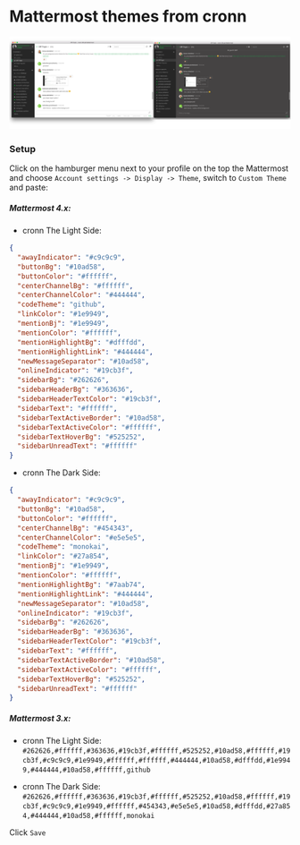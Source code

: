 Mattermost themes from cronn
============================
![Mattermost theme colors from cronn](mattermost_themes_cronn.png)

### Setup

Click on the hamburger menu next to your profile on the top the Mattermost and choose `Account settings -> Display -> Theme`,
switch to `Custom Theme` and paste:

##### Mattermost 4.x:

* cronn The Light Side:
```json
{
  "awayIndicator": "#c9c9c9",
  "buttonBg": "#10ad58",
  "buttonColor": "#ffffff",
  "centerChannelBg": "#ffffff",
  "centerChannelColor": "#444444",
  "codeTheme": "github",
  "linkColor": "#1e9949",
  "mentionBj": "#1e9949",
  "mentionColor": "#ffffff",
  "mentionHighlightBg": "#dfffdd",
  "mentionHighlightLink": "#444444",
  "newMessageSeparator": "#10ad58",
  "onlineIndicator": "#19cb3f",
  "sidebarBg": "#262626",
  "sidebarHeaderBg": "#363636",
  "sidebarHeaderTextColor": "#19cb3f",
  "sidebarText": "#ffffff",
  "sidebarTextActiveBorder": "#10ad58",
  "sidebarTextActiveColor": "#ffffff",
  "sidebarTextHoverBg": "#525252",
  "sidebarUnreadText": "#ffffff"
}
```

* cronn The Dark Side:
```json
{
  "awayIndicator": "#c9c9c9",
  "buttonBg": "#10ad58",
  "buttonColor": "#ffffff",
  "centerChannelBg": "#454343",
  "centerChannelColor": "#e5e5e5",
  "codeTheme": "monokai",
  "linkColor": "#27a854",
  "mentionBj": "#1e9949",
  "mentionColor": "#ffffff",
  "mentionHighlightBg": "#7aab74",
  "mentionHighlightLink": "#444444",
  "newMessageSeparator": "#10ad58",
  "onlineIndicator": "#19cb3f",
  "sidebarBg": "#262626",
  "sidebarHeaderBg": "#363636",
  "sidebarHeaderTextColor": "#19cb3f",
  "sidebarText": "#ffffff",
  "sidebarTextActiveBorder": "#10ad58",
  "sidebarTextActiveColor": "#ffffff",
  "sidebarTextHoverBg": "#525252",
  "sidebarUnreadText": "#ffffff"
}
```

##### Mattermost 3.x:

* cronn The Light Side:
`#262626,#ffffff,#363636,#19cb3f,#ffffff,#525252,#10ad58,#ffffff,#19cb3f,#c9c9c9,#1e9949,#ffffff,#ffffff,#444444,#10ad58,#dfffdd,#1e9949,#444444,#10ad58,#ffffff,github`

* cronn The Dark Side:
`#262626,#ffffff,#363636,#19cb3f,#ffffff,#525252,#10ad58,#ffffff,#19cb3f,#c9c9c9,#1e9949,#ffffff,#454343,#e5e5e5,#10ad58,#dfffdd,#27a854,#444444,#10ad58,#ffffff,monokai`

Click `Save`
